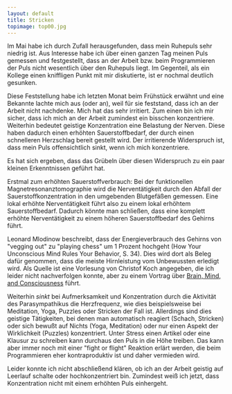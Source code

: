 ```yaml
---
layout: default
title: Stricken
topimage: top00.jpg
---
```


Im Mai habe ich durch Zufall herausgefunden, dass mein Ruhepuls sehr niedrig ist.
Aus Interesse habe ich über einen ganzen Tag meinen Puls gemessen und festgestellt, dass an der Arbeit bzw. beim Programmieren der Puls nicht wesentlich über den Ruhepuls liegt.
Im Gegenteil, als ein Kollege einen kniffligen Punkt mit mir diskutierte, ist er nochmal deutlich gesunken.

Diese Feststellung habe ich letzten Monat beim Frühstück erwähnt und eine Bekannte lachte mich aus (oder an), weil für sie feststand, dass ich an der Arbeit nicht nachdenke.
Mich hat das sehr irritiert.
Zum einen bin ich mir sicher, dass ich mich an der Arbeit zumindest ein bisschen konzentriere.
Weiterhin bedeutet geistige Konzentration eine Belastung der Nerven.
Diese haben dadurch einen erhöhten Sauerstoffbedarf, der durch einen schnelleren Herzschlag bereit gestellt wird.
Der irritierende Widerspruch ist, dass mein Puls offensichtlich sinkt, wenn ich mich konzentriere.

Es hat sich ergeben, dass das Grübeln über diesen Widerspruch zu ein paar kleinen Erkenntnissen geführt hat.

Erstmal zum erhöhten Sauerstoffverbrauch: Bei der funktionellen Magnetresonanztomographie wird die Nerventätigkeit durch den Abfall der Sauerstoffkonzentration in den umgebenden Blutgefäßen gemessen.
Eine lokal erhöhte Nerventätigkeit führt also zu einem lokal erhöhtem Sauerstoffbedarf.
Dadurch könnte man schließen, dass eine komplett erhöhte Nerventätigkeit zu einem höheren Sauerstoffbedarf des Gehirns führt.

Leonard Mlodinow beschreibt, dass der Energieverbrauch des Gehirns von "vegging out" zu "playing chess" um 1 Prozent hochgeht (How Your Unconscious Mind Rules Your Behavior, S. 34).
Dies wird dort als Beleg dafür genommen, dass die meiste Hirnleistung vom Unbewussten erledigt wird.
Als Quelle ist eine Vorlesung von Christof Koch angegeben, die ich leider nicht nachverfolgen konnte, aber zu einem Vortrag über [Brain, Mind, and Consciousness](https://www.youtube.com/watch?v=bSHC0MJHAeY) führt.

Weiterhin *sinkt* bei Aufmerksamkeit und Konzentration durch die Aktivität des Parasympathikus die Herzfrequenz, wie dies beispielsweise bei Meditation, Yoga, Puzzles oder Stricken der Fall ist.
Allerdings sind dies geistige Tätigkeiten, bei denen man automatisch reagiert (Schach, Stricken) oder sich bewußt auf Nichts (Yoga, Meditation) oder nur einen Aspekt der Wirklichkeit (Puzzles) konzentriert.
Unter Stress einen Artikel oder eine Klausur zu schreiben kann durchaus den Puls in die Höhe treiben.
Das kann aber immer noch mit einer "fight or flight" Reaktion erlärt werden, die beim Programmieren eher kontraproduktiv ist und daher vermieden wird.

Leider konnte ich nicht abschließend klären, ob ich an der Arbeit geistig auf Leerlauf schalte oder hochkonzentriert bin.
Zumindest weiß ich jetzt, dass Konzentration nicht mit einem erhöhten Puls einhergeht.


